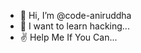 - 👋 Hi, I’m @code-aniruddha
- 👀 I want to learn hacking...
- ✌ Help Me If You Can...

<!---
code-aniruddha/code-aniruddha is a ✨ special ✨ repository because its `README.md` (this file) appears on your GitHub profile.
You can click the Preview link to take a look at your changes.
--->
